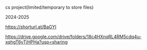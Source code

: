 cs project(limited/temporary to store files)


2024-2025

https://shorturl.at/BaGYI


https://drive.google.com/drive/folders/18c4HXnqRL4RM5cdq4u-xqhgT6yTjHPHa?usp=sharing
